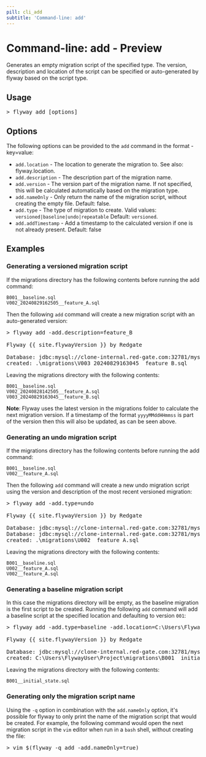 ```yaml
---
pill: cli_add
subtitle: 'Command-line: add'
---
```

# Command-line: add - Preview

Generates an empty migration script of the specified type.
The version, description and location of the script can be specified or auto-generated by flyway based on the script type.

## Usage

<pre class="console"><span>&gt;</span> flyway add [options]</pre>

## Options

The following options can be provided to the `add` command in the format -key=value:
- `add.location` - The location to generate the migration to.  See also: flyway.location.
- `add.description` - The description part of the migration name.
- `add.version` - The version part of the migration name. If not specified, this will be calculated automatically based on the migration type.
- `add.nameOnly` - Only return the name of the migration script, without creating the empty file. Default: false.
- `add.type` - The type of migration to create.  Valid values: `versioned|baseline|undo|repeatable` Default: `versioned`.
- `add.addTimestamp` - Add a timestamp to the calculated version if one is not already present. Default: false

## Examples

### Generating a versioned migration script

If the migrations directory has the following contents before running the add command:
```
B001__baseline.sql
V002_20240829162505__feature_A.sql
```
Then the following `add` command will create a new migration script with an auto-generated version:
<pre class="console">&gt; flyway add -add.description=feature_B

Flyway {{ site.flywayVersion }} by Redgate

Database: jdbc:mysql://clone-internal.red-gate.com:32781/mysql (MySQL 8.0)
created: .\migrations\V003_20240829163045__feature_B.sql
</pre>

Leaving the migrations directory with the following contents:
```
B001__baseline.sql
V002_20240828142505__feature_A.sql
V003_20240829163045__feature_B.sql
```

**Note**: Flyway uses the latest version in the migrations folder to calculate the next migration version.
If a timestamp of the format `yyyyMMddHHmmss` is part of the version then this will also be updated, as can be seen above.

### Generating an undo migration script

If the migrations directory has the following contents before running the add command:
```
B001__baseline.sql
V002__feature_A.sql
```
Then the following `add` command will create a new undo migration script using the version and description of the most recent versioned migration:
<pre class="console">&gt; flyway add -add.type=undo

Flyway {{ site.flywayVersion }} by Redgate

Database: jdbc:mysql://clone-internal.red-gate.com:32781/mysql (MySQL 8.0)
Database: jdbc:mysql://clone-internal.red-gate.com:32781/mysql (MySQL 8.0)
created: .\migrations\U002__feature_A.sql
</pre>

Leaving the migrations directory with the following contents:
```
B001__baseline.sql
U002__feature_A.sql
V002__feature_A.sql
```

### Generating a baseline migration script

In this case the migrations directory will be empty, as the baseline migration is the first script to be created.
Running the following `add` command will add a baseline script at the specified location and defaulting to version `001`:
<pre class="console">&gt; flyway add -add.type=baseline -add.location=C:\Users\FlywayUser\Project\migrations\ -add.description=initial_state

Flyway {{ site.flywayVersion }} by Redgate

Database: jdbc:mysql://clone-internal.red-gate.com:32781/mysql (MySQL 8.0)
created: C:\Users\FlywayUser\Project\migrations\B001__initial_state.sql
</pre>

Leaving the migrations directory with the following contents:
```
B001__initial_state.sql
```

### Generating only the migration script name

Using the `-q` option in combination with the `add.nameOnly` option, it's possible for flyway to only print the name of the migration script that would be created.
For example, the following command would open the next migration script in the `vim` editor when run in a `bash` shell, without creating the file:
<pre class="console">&gt; vim $(flyway -q add -add.nameOnly=true)</pre>
